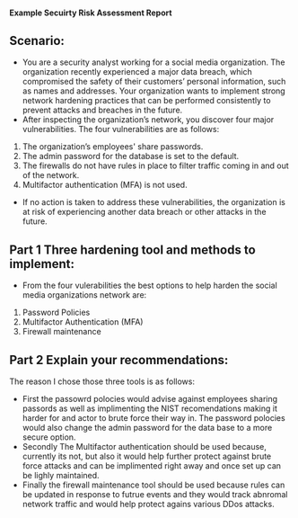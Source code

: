 #### Example Secuirty Risk Assessment Report 

## Scenario: 
- You are a security analyst working for a social media organization. The organization recently experienced a major data breach, which compromised the safety of their customers’ personal information, such as names and addresses. Your organization wants to implement strong network hardening practices that can be performed consistently to prevent attacks and breaches in the future. 
- After inspecting the organization’s network, you discover four major vulnerabilities. The four vulnerabilities are as follows:

1) The organization’s employees' share passwords.
2) The admin password for the database is set to the default.
3) The firewalls do not have rules in place to filter traffic coming in and out of the network.
4) Multifactor authentication (MFA) is not used. 

- If no action is taken to address these vulnerabilities, the organization is at risk of experiencing another data breach or other attacks in the future. 

## Part 1 Three hardening tool and methods to implement: 
- From the four vulerabilities the best options to help harden the social media organizations network are: 
1) Password Policies
2) Multifactor Authentication (MFA)
3) Firewall maintenance 
## Part 2 Explain your recommendations: 
The reason I chose those three tools is as follows: 
- First the passowrd polocies would advise against employees sharing passords as well as implimenting the NIST recomendations making it harder for and actor to brute force their way in. The password polocies would also change the admin password for the data base to a more secure option. 
- Secondly The Multifactor authentication should be used because, currently its not, but also it would help further protect against brute force attacks and can be implimented right away and once set up can be lighly maintained. 
- Finally the firewall maintenance tool should be used because rules can be updated in response to futrue events and they would track abnromal network traffic and would help protect agains various DDos attacks. 